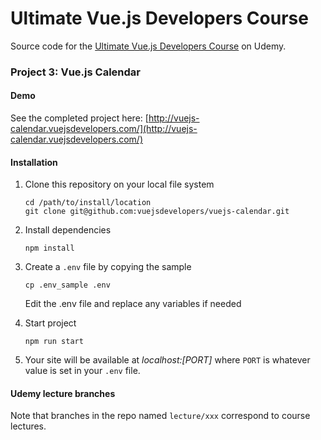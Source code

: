 # Ultimate Vue.js Developers Course

Source code for the [Ultimate Vue.js Developers Course](http://bit.ly/2mPK8ny) on Udemy.

### Project 3: Vue.js Calendar

#### Demo

See the completed project here: [http://vuejs-calendar.vuejsdevelopers.com/](http://vuejs-calendar.vuejsdevelopers.com/)

#### Installation

1. Clone this repository on your local file system

    ```
    cd /path/to/install/location
    git clone git@github.com:vuejsdevelopers/vuejs-calendar.git
    ```

2. Install dependencies

    ```
    npm install
    ```

3. Create a `.env` file by copying the sample

    ```
    cp .env_sample .env
    ```
    
    Edit the .env file and replace any variables if needed
    
4. Start project

    ```
    npm run start
    ```

5. Your site will be available at *localhost:[PORT]* where `PORT` is whatever value is set in your `.env` file.


#### Udemy lecture branches

Note that branches in the repo named `lecture/xxx` correspond to course lectures.
